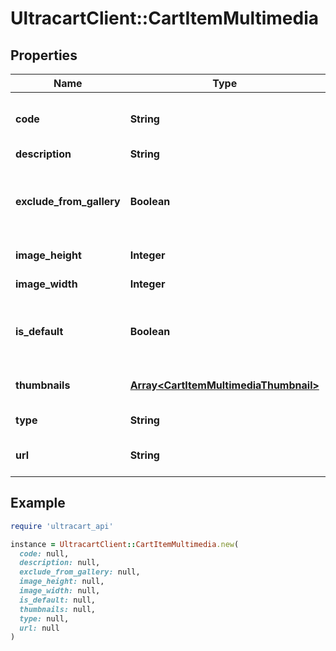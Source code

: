 # UltracartClient::CartItemMultimedia

## Properties

| Name | Type | Description | Notes |
| ---- | ---- | ----------- | ----- |
| **code** | **String** | Code assigned to the multimedia | [optional] |
| **description** | **String** | Description | [optional] |
| **exclude_from_gallery** | **Boolean** | True if the image should be excluded from galleries | [optional] |
| **image_height** | **Integer** | Image height | [optional] |
| **image_width** | **Integer** | Image width | [optional] |
| **is_default** | **Boolean** | True if the multimedia is the default for this type | [optional] |
| **thumbnails** | [**Array&lt;CartItemMultimediaThumbnail&gt;**](CartItemMultimediaThumbnail.md) | Thumbnails of the images | [optional] |
| **type** | **String** | Type of multimedia | [optional] |
| **url** | **String** | URL to view multimedia at | [optional] |

## Example

```ruby
require 'ultracart_api'

instance = UltracartClient::CartItemMultimedia.new(
  code: null,
  description: null,
  exclude_from_gallery: null,
  image_height: null,
  image_width: null,
  is_default: null,
  thumbnails: null,
  type: null,
  url: null
)
```

